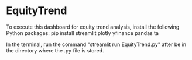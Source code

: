 # EquityTrend
To execute this dashboard for equity trend analysis, install the following Python packages:
  pip install streamlit plotly yfinance pandas ta
  
In the terminal, run the command "streamlit run EquityTrend.py" after be in the directory where the .py file is stored. 
